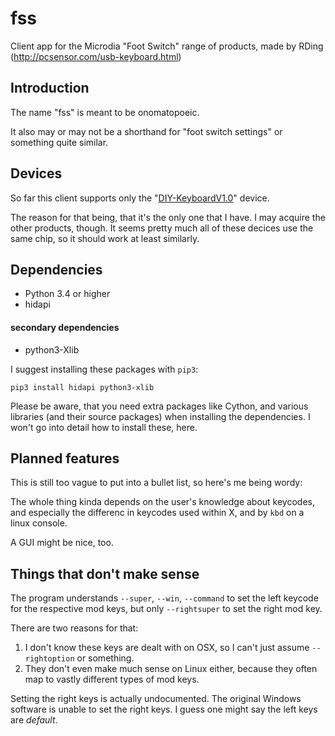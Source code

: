 # fss
Client app for the Microdia "Foot Switch" range of products, made by RDing (http://pcsensor.com/usb-keyboard.html)

## Introduction
The name "fss" is meant to be onomatopoeic.

It also may or may not be a shorthand for "foot switch settings" or something quite similar.

## Devices
So far this client supports only the "[DIY-KeyboardV1.0](http://pcsensor.com/diy-keyboard.html)" device.

The reason for that being, that it's the only one that I have. I may acquire the other products, though.
It seems pretty much all of these decices use the same chip, so it should work at least similarly.

## Dependencies
* Python 3.4 or higher
* hidapi

#### secondary dependencies
* python3-Xlib

I suggest installing these packages with `pip3`:

    pip3 install hidapi python3-xlib

Please be aware, that you need extra packages like Cython, and various libraries (and their source packages) when installing the dependencies.
I won't go into detail how to install these, here.

## Planned features
This is still too vague to put into a bullet list, so here's me being wordy:

The whole thing kinda depends on the user's knowledge about keycodes, and especially the differenc in keycodes used within X, and by `kbd` on a linux console.

A GUI might be nice, too.

## Things that don't make sense
The program understands `--super`, `--win`, `--command` to set the left keycode for the respective mod keys,
but only `--rightsuper` to set the right mod key.

There are two reasons for that:
 1. I don't know these keys are dealt with on OSX, so I can't just assume `--rightoption` or something.
 2. They don't even make much sense on Linux either, because they often map to vastly different types of mod keys.

Setting the right keys is actually undocumented. The original Windows software is unable to set the right keys.
I guess one might say the left keys are *default*.
